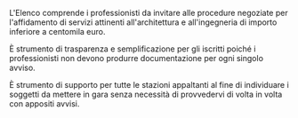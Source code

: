 L'Elenco comprende i professionisti da invitare alle procedure negoziate per l'affidamento di servizi attinenti all'architettura e all'ingegneria di importo inferiore a centomila euro.

È strumento di trasparenza e semplificazione per gli iscritti poiché i professionisti non devono produrre documentazione per ogni singolo avviso.

È strumento di supporto per tutte le stazioni appaltanti al fine di individuare i soggetti da mettere in gara senza necessità di provvedervi di volta in volta con appositi avvisi.
